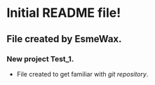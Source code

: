 # Initial **README** file!
## File created by **EsmeWax**.
### New project **Test_1**.

  - File created to get familiar with *git repository*. 


